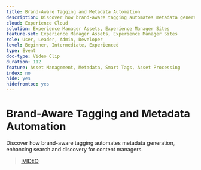 ```yaml
---
title: Brand-Aware Tagging and Metadata Automation
description: Discover how brand-aware tagging automates metadata generation, enhancing search and discovery for content managers.
cloud: Experience Cloud
solution: Experience Manager Assets, Experience Manager Sites
feature-set: Experience Manager Assets, Experience Manager Sites
role: User, Leader, Admin, Developer
level: Beginner, Intermediate, Experienced
type: Event
doc-type: Video Clip
duration: 112
feature: Asset Management, Metadata, Smart Tags, Asset Processing
index: no
hide: yes
hidefromtoc: yes
---
```


# Brand-Aware Tagging and Metadata Automation

Discover how brand-aware tagging automates metadata generation, enhancing search and discovery for content managers.

>[!VIDEO](https://video.tv.adobe.com/v/3459244/?learn=on&enablevpops)
